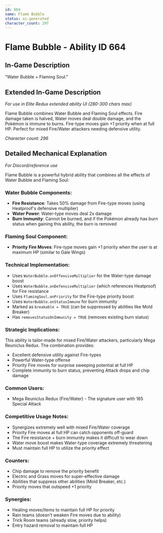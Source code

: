 ```yaml
---
id: 664
name: Flame Bubble
status: ai-generated
character_count: 297
---
```


# Flame Bubble - Ability ID 664

## In-Game Description
"Water Bubble + Flaming Soul."

## Extended In-Game Description
*For use in Elite Redux extended ability UI (280-300 chars max)*

Flame Bubble combines Water Bubble and Flaming Soul effects. Fire damage taken is halved, Water moves deal double damage, and the Pokémon is immune to burns. Fire-type moves gain +1 priority when at full HP. Perfect for mixed Fire/Water attackers needing defensive utility.

*Character count: 296*

## Detailed Mechanical Explanation
*For Discord/reference use*

Flame Bubble is a powerful hybrid ability that combines all the effects of Water Bubble and Flaming Soul:

### Water Bubble Components:
- **Fire Resistance**: Takes 50% damage from Fire-type moves (using Heatproof's defensive multiplier)
- **Water Power**: Water-type moves deal 2x damage
- **Burn Immunity**: Cannot be burned, and if the Pokémon already has burn status when gaining this ability, the burn is removed

### Flaming Soul Component:
- **Priority Fire Moves**: Fire-type moves gain +1 priority when the user is at maximum HP (similar to Gale Wings)

### Technical Implementation:
- Uses `WaterBubble.onOffensiveMultiplier` for the Water-type damage boost
- Uses `WaterBubble.onDefensiveMultiplier` (which references Heatproof) for Fire resistance
- Uses `FlamingSoul.onPriority` for the Fire-type priority boost
- Uses `WaterBubble.onStatusImmune` for burn immunity
- Marked as `breakable = TRUE` (can be suppressed by abilities like Mold Breaker)
- Has `removesStatusOnImmunity = TRUE` (removes existing burn status)

### Strategic Implications:
This ability is tailor-made for mixed Fire/Water attackers, particularly Mega Reuniclus Redux. The combination provides:
- Excellent defensive utility against Fire-types
- Powerful Water-type offense
- Priority Fire moves for surprise sweeping potential at full HP
- Complete immunity to burn status, preventing Attack drops and chip damage

### Common Users:
- Mega Reuniclus Redux (Fire/Water) - The signature user with 165 Special Attack

### Competitive Usage Notes:
- Synergizes extremely well with mixed Fire/Water coverage
- Priority Fire moves at full HP can catch opponents off-guard
- The Fire resistance + burn immunity makes it difficult to wear down
- Water move boost makes Water-type coverage extremely threatening
- Must maintain full HP to utilize the priority effect

### Counters:
- Chip damage to remove the priority benefit
- Electric and Grass moves for super-effective damage
- Abilities that suppress other abilities (Mold Breaker, etc.)
- Priority moves that outspeed +1 priority

### Synergies:
- Healing moves/items to maintain full HP for priority
- Rain teams (doesn't weaken Fire moves due to ability)
- Trick Room teams (already slow, priority helps)
- Entry hazard removal to maintain full HP
